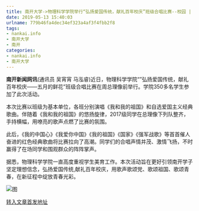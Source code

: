 ```yaml
---
title: 南开大学->物理科学学院举行“弘扬爱国传统，献礼百年校庆”班级合唱比赛--校园 | nankai.info
date: 2019-05-13 15:40:03
urlname: 779b46fa4dec34ef323a4af3f4fbb2f8
tags: 
- nankai.info
- 南开大学
- 南开
categories:
- nankai.info
- 南开大学
---
```



**南开新闻网讯**(通讯员 吴宵宵 马泓睿)近日，物理科学学院“”弘扬爱国传统，献礼百年校庆——五月的鲜花”班级合唱比赛在周总理像前举行。学院350多名学生参加了此次活动。

本次比赛以班级为基本单位，各班分别演唱《我和我的祖国》和自选爱国主义经典歌曲。伴随着《我和我的祖国》的悠扬旋律，2017级同学在总理像下列队整齐，手持横幅，用嘹亮的歌声点燃了比赛的氛围。

此后，《我的中国心》《我爱你中国》《我的祖国》《国家》《强军战歌》等首首催人奋进的红色经典歌曲将比赛拉向了高潮。同学们的合唱声情并茂、激情飞扬，不时赢得了在场同学和围观群众的阵阵掌声。

据悉，物理科学学院一直高度重视学生美育工作。本次活动旨在更好引领南开学子坚定理想信念，弘扬爱国传统,献礼百年校庆，用歌声歌颂党、歌颂祖国、歌颂青春，在新征程中绽放青春光彩。



![图](http://news.nankai.edu.cn/pic/0/00/35/42/354204_411302.jpg)

[转入文章首发地址](http://news.nankai.edu.cn/qqxy/system/2019/05/13/000450894.shtml)